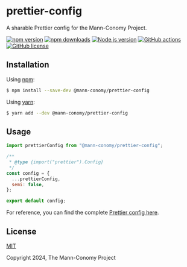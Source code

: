 # prettier-config

A sharable Prettier config for the Mann-Conomy Project.

[![npm version](https://img.shields.io/npm/v/@mann-conomy/prettier-config?style=flat-square&logo=npm)](https://npmjs.com/package/@mann-conomy/prettier-config)
[![npm downloads](https://img.shields.io/npm/d18m/@mann-conomy/prettier-config?style=flat-square&logo=npm)](https://npmjs.com/package/@mann-conomy/prettier-config)
[![Node.js version](https://img.shields.io/node/v/@mann-conomy/prettier-config?style=flat-square&logo=nodedotjs)](https://nodejs.org/en/about/releases/)
[![GitHub actions](https://img.shields.io/github/actions/workflow/status/Mann-Conomy/prettier-config/test.yml?branch=main&style=flat-square&logo=github&label=test)](https://github.com/Mann-Conomy/prettier-config/blob/main/.github/workflows/test.yml)
[![GitHub license](https://img.shields.io/github/license/Mann-Conomy/prettier-config?style=flat-square&logo=github)](https://github.com/Mann-Conomy/prettier-config/blob/main/LICENSE)

## Installation

Using [npm](https://www.npmjs.com/package/@mann-conomy/prettier-config):

```bash
$ npm install --save-dev @mann-conomy/prettier-config
```

Using [yarn](https://yarnpkg.com/package/@mann-conomy/prettier-config):

```bash
$ yarn add --dev @mann-conomy/prettier-config
```

## Usage

```js
import prettierConfig from "@mann-conomy/prettier-config";

/**
 * @type {import("prettier").Config}
 */
const config = {
  ...prettierConfig,
  semi: false,
};

export default config;
```

For reference, you can find the complete [Prettier config here](https://github.com/Mann-Conomy/prettier-config/blob/main/prettier.config.js).

## License

[MIT](LICENSE)

Copyright 2024, The Mann-Conomy Project
